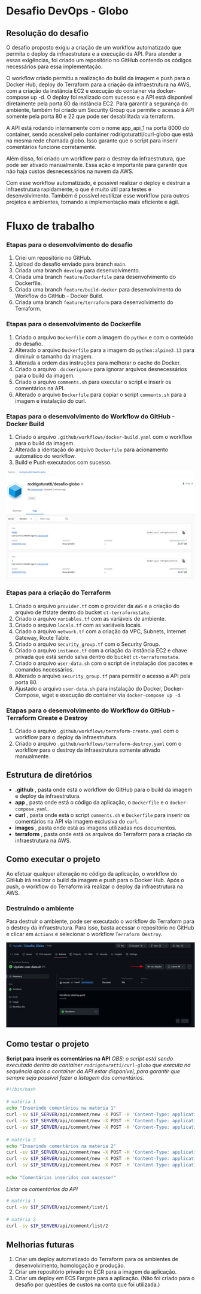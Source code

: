 # Desafio DevOps - Globo

## Resolução do desafio

O desafio proposto exigiu a criação de um workflow automatizado que permita o deploy da infraestrutura e a execução da API. Para atender a essas exigências, foi criado um repositório no GitHub contendo os códigos necessários para essa implementação.

O workflow criado permitiu a realização do build da imagem e push para o Docker Hub, deploy do Terraform para a criação da infraestrutura na AWS, com a criação da instância EC2 e execução do container via docker-compose up -d. O deploy foi realizado com sucesso e a API está disponível diretamente pela porta 80 da instância EC2. Para garantir a segurança do ambiente, também foi criado um Security Group que permite o acesso à API somente pela porta 80 e 22 que pode ser desabilitada via terraform.

A API está rodando internamente com o nome app_api_1 na porta 8000 do container, sendo acessível pelo container rodrigoturatti/curl-globo que está na mesma rede chamada globo. Isso garante que o script para inserir comentários funcione corretamente.

Além disso, foi criado um workflow para o destroy da infraestrutura, que pode ser ativado manualmente. Essa ação é importante para garantir que não haja custos desnecessários na nuvem da AWS.

Com esse workflow automatizado, é possível realizar o deploy e destruir a infraestrutura rapidamente, o que é muito útil para testes e desenvolvimento. Também é possível reutilizar esse workflow para outros projetos e ambientes, tornando a implementação mais eficiente e ágil.

# Fluxo de trabalho
### Etapas para o desenvolvimento do desafio
1. Criei um repositório no GitHub.
1. Upload do desafio enviado para branch `main`.
1. Criada uma branch `develop` para desenvolvimento.
1. Criada uma branch `feature/Dockerfile` para desenvolvimento do Dockerfile.
1. Criada uma branch `feature/build-docker` para desenvolvimento do Workflow do GitHub - Docker Build. 
1. Criada uma branch `feature/terraform` para desenvolvimento do Terraform.


### Etapas para o desenvolvimento do Dockerfile
1. Criado o arquivo `Dockerfile` com a imagem do `python` e com o conteúdo do desafio.
1. Alterado o arquivo `Dockerfile` para a imagem do `python:alpine3.13` para diminuir o tamanho da imagem.
1. Alterada a ordem das instruções para melhorar o cache do Docker.
1. Criado o arquivo `.dockerignore` para ignorar arquivos desnecessários para o build da imagem. 
1. Criado o arquivo `comments.sh` para executar o script e inserir os comentários na API.
1. Alterado o arquivo `Dockerfile` para copiar o script `comments.sh` para a imagem e instalação do curl.


### Etapas para o desenvolvimento do Workflow do GitHub - Docker Build
1. Criado o arquivo `.github/workflows/docker-build.yaml` com o workflow para o build da imagem.
1. Alterada a identação do arquivo `Dockerfile` para acionamento automático do workflow.
1. Build e Push executados com sucesso.

![Build and Push](images/dockerhub-tag1.png)

### Etapas para a criação do Terraform
1. Criado o arquivo `provider.tf` com o provider da `AWS` e a criação do arquivo de tfstate dentro do bucket `ct-terraformstate`.
1. Criado o arquivo `variables.tf` com as variáveis de ambiente.
1. Criado o arquivo `locals.tf` com as variáveis locais.
1. Criado o arquivo `network.tf` com a criação da VPC, Subnets, Internet Gateway, Route Table.
1. Criado o arquivo `security_group.tf` com o Security Group.
1. Criado o arquivo `instance.tf` com a criação da instância EC2 e chave privada que está sendo salva dentro do bucket `ct-terraformstate`.
1. Criado o arquivo `user-data.sh` com o script de instalação dos pacotes e comandos necessários.    
1. Alterado o arquivo `security_group.tf` para permitir o acesso a API pela porta 80.
1. Ajustado o arquivo `user-data.sh` para instalação do Docker, Docker-Compose, wget e execução do container via `docker-compose up -d`.

### Etapas para o desenvolvimento do Workflow do GitHub - Terraform Create e Destroy
1. Criado o arquivo `.github/workflows/terraform-create.yaml` com o workflow para o deploy da infraestrutura.
1. Criado o arquivo `.github/workflows/terraform-destroy.yaml` com o workflow para o destroy da infraestrutura somente ativado manualmente.

## Estrutura de diretórios

 - **.github** , pasta onde está o workflow do GitHub para o build da imagem e deploy da infraestrutura.
 - **app** , pasta onde está o código da aplicação, o `Dockerfile` e o `docker-compose.yaml`.
 -  **curl** , pasta onde está o script `comments.sh` e `Dockerfile` para inserir os comentários na API via imagem exclusiva do `curl`.
 -  **images** , pasta onde está as imagens utilizadas nos documentos.
 -  **terraform** , pasta onde está os arquivos do Terraform para a criação da infraestrutura na AWS.

## Como executar o projeto
Ao efetuar qualquer alteração no código da aplicação, o workflow do GitHub irá realizar o build da imagem e push para o Docker Hub. Após o push, o workflow do Terraform irá realizar o deploy da infraestrutura na AWS.

### Destruindo o ambiente
Para destruir o ambiente, pode ser executado o workflow do Terraform para o destroy da infraestrutura. Para isso, basta acessar o repositório no GitHub e clicar em `Actions` e selecionar o workflow `Terraform Destroy`.

![Terraform Destroy](images/terraform_destroy.png)

## Como testar o projeto
**Script para inserir os comentários na API**
*OBS: o script está sendo executado dentro do container `rodrigoturatti/curl-globo` que executa na sequência após o container da API estar disponível, para garantir que sempre seja possível fazer a listagem dos comentários.*

```bash
#!/bin/bash

# matéria 1
echo "Inserindo comentários na matéria 1"
curl -sv $IP_SERVER/api/comment/new -X POST -H 'Content-Type: application/json' -d '{"email":"alice@example.com","comment":"first post!","content_id":1}'
curl -sv $IP_SERVER/api/comment/new -X POST -H 'Content-Type: application/json' -d '{"email":"alice@example.com","comment":"ok, now I am gonna say something more useful","content_id":1}'
curl -sv $IP_SERVER/api/comment/new -X POST -H 'Content-Type: application/json' -d '{"email":"bob@example.com","comment":"I agree","content_id":1}'

# matéria 2
echo "Inserindo comentários na matéria 2"
curl -sv $IP_SERVER/api/comment/new -X POST -H 'Content-Type: application/json' -d '{"email":"bob@example.com","comment":"I guess this is a good thing","content_id":2}'
curl -sv $IP_SERVER/api/comment/new -X POST -H 'Content-Type: application/json' -d '{"email":"charlie@example.com","comment":"Indeed, dear Bob, I believe so as well","content_id":2}'
curl -sv $IP_SERVER/api/comment/new -X POST -H 'Content-Type: application/json' -d '{"email":"eve@example.com","comment":"Nah, you both are wrong","content_id":2}'

echo "Comentários inseridos com sucesso!"
```

*Listar os comentários da API*

```bash
# matéria 1
curl -sv $IP_SERVER/api/comment/list/1

# matéria 2
curl -sv $IP_SERVER/api/comment/list/2
```

## Melhorias futuras

1. Criar um deploy automatizado do Terraform para os ambientes de desenvolvimento, homologação e produção.
2. Criar um repositório privado no ECR para a imagem da aplicação.
3. Criar um deploy em ECS Fargate para a aplicação. (Não foi criado para o desafio por questões de custos na conta que foi utilizada.)